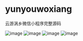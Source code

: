 # yunyouwoxiang
云游涡乡微信小程序完整源码

 
![image](https://github.com/U202142209/yunyouwoxiang/blob/main/Detail/img.jpg1.jpg?raw=true)
![image](https://github.com/U202142209/yunyouwoxiang/blob/main/Detail/img2.jpg?raw=true)
![image](https://github.com/U202142209/yunyouwoxiang/blob/main/Detail/img3.jpg?raw=true)
![image](https://github.com/U202142209/yunyouwoxiang/blob/main/Detail/img4.jpg?raw=true)

